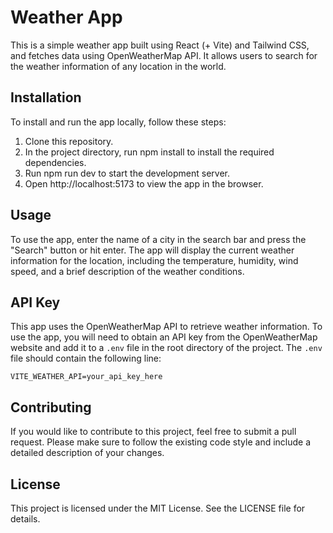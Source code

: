 # Weather App

This is a simple weather app built using React (+ Vite) and Tailwind CSS, and fetches data using OpenWeatherMap API. It allows users to search for the weather information of any location in the world.

## Installation

To install and run the app locally, follow these steps:

  1. Clone this repository.
  2. In the project directory, run npm install to install the required dependencies.
  3. Run npm run dev to start the development server.
  4. Open http://localhost:5173 to view the app in the browser.

## Usage

To use the app, enter the name of a city in the search bar and press the "Search" button or hit enter. The app will display the current weather information for the location, including the temperature, humidity, wind speed, and a brief description of the weather conditions.

## API Key

This app uses the OpenWeatherMap API to retrieve weather information. To use the app, you will need to obtain an API key from the OpenWeatherMap website and add it to a `.env` file in the root directory of the project. The `.env` file should contain the following line:

```VITE_WEATHER_API=your_api_key_here```

## Contributing

If you would like to contribute to this project, feel free to submit a pull request. Please make sure to follow the existing code style and include a detailed description of your changes.

## License

This project is licensed under the MIT License. See the LICENSE file for details.